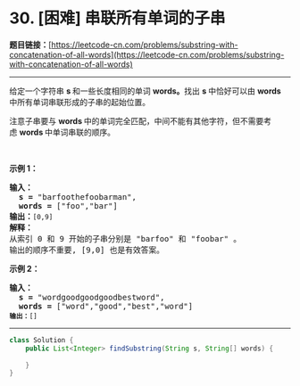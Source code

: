 # 30. [困难] 串联所有单词的子串

**题目链接：**[https://leetcode-cn.com/problems/substring-with-concatenation-of-all-words](https://leetcode-cn.com/problems/substring-with-concatenation-of-all-words)

---

<div class="content__1Y2H">
 <div class="notranslate">
  <p>给定一个字符串&nbsp;<strong>s&nbsp;</strong>和一些长度相同的单词&nbsp;<strong>words。</strong>找出 <strong>s </strong>中恰好可以由&nbsp;<strong>words </strong>中所有单词串联形成的子串的起始位置。</p> 
  <p>注意子串要与&nbsp;<strong>words </strong>中的单词完全匹配，中间不能有其他字符，但不需要考虑&nbsp;<strong>words&nbsp;</strong>中单词串联的顺序。</p> 
  <p>&nbsp;</p> 
  <p><strong>示例 1：</strong></p> 
  <pre class="language-text"><strong>输入：
  s =</strong> "barfoothefoobarman",
<strong>  words = </strong>["foo","bar"]
<strong>输出：</strong><code>[0,9]</code>
<strong>解释：</strong>
从索引 0 和 9 开始的子串分别是 "barfoo" 和 "foobar" 。
输出的顺序不重要, [9,0] 也是有效答案。
</pre> 
  <p><strong>示例 2：</strong></p> 
  <pre class="language-text"><strong>输入：
  s =</strong> "wordgoodgoodgoodbestword",
<strong>  words = </strong>["word","good","best","word"]
<code><strong>输出：</strong>[]</code>
</pre> 
 </div>
</div>

---

```java
class Solution {
    public List<Integer> findSubstring(String s, String[] words) {
        
    }
}
```